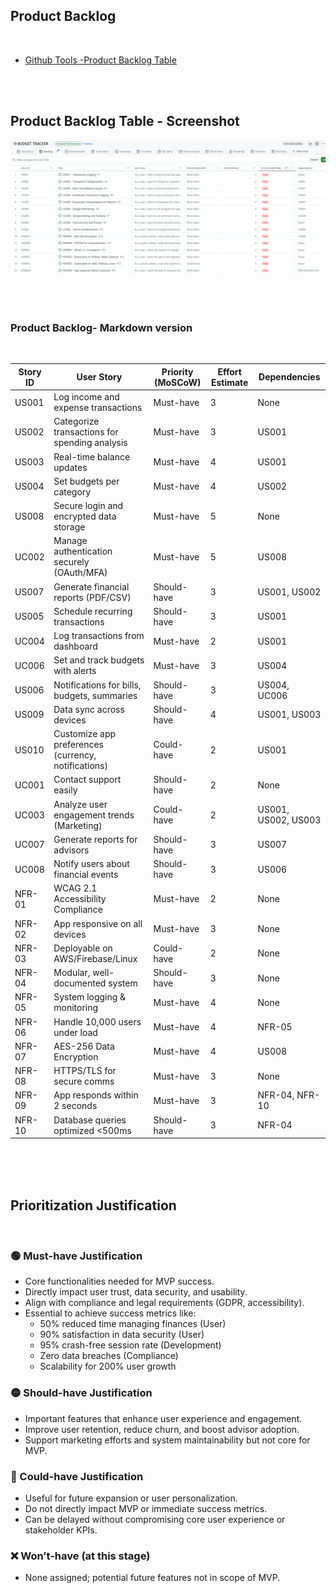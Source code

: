 ## Product Backlog
<br>

- [Github Tools -Product Backlog Table](https://github.com/users/Wareezy/projects/9/views/1)
<br>
<br>

## Product Backlog Table - Screenshot

![Application Screenshot](Table_Artifacts/BACKLOG.PNG)


<br>
<br>

###  Product Backlog- Markdown version

<br>

| Story ID | User Story | Priority (MoSCoW) | Effort Estimate | Dependencies |
|--------|-----------|--------------------|-----------------|-------------|
| US001 | Log income and expense transactions | Must-have | 3 | None |
| US002 | Categorize transactions for spending analysis | Must-have | 3 | US001 |
| US003 | Real-time balance updates | Must-have | 4 | US001 |
| US004 | Set budgets per category | Must-have | 4 | US002 |
| US008 | Secure login and encrypted data storage | Must-have | 5 | None |
| UC002 | Manage authentication securely (OAuth/MFA) | Must-have | 5 | US008 |
| US007 | Generate financial reports (PDF/CSV) | Should-have | 3 | US001, US002 |
| US005 | Schedule recurring transactions | Should-have | 3 | US001 |
| UC004 | Log transactions from dashboard | Must-have | 2 | US001 |
| UC006 | Set and track budgets with alerts | Must-have | 3 | US004 |
| US006 | Notifications for bills, budgets, summaries | Should-have | 3 | US004, UC006 |
| US009 | Data sync across devices | Should-have | 4 | US001, US003 |
| US010 | Customize app preferences (currency, notifications) | Could-have | 2 | US001 |
| UC001 | Contact support easily | Should-have | 2 | None |
| UC003 | Analyze user engagement trends (Marketing) | Could-have | 2 | US001, US002, US003 |
| UC007 | Generate reports for advisors | Should-have | 3 | US007 |
| UC008 | Notify users about financial events | Should-have | 3 | US006 |
| NFR-01 | WCAG 2.1 Accessibility Compliance | Must-have | 2 | None |
| NFR-02 | App responsive on all devices | Must-have | 3 | None |
| NFR-03 | Deployable on AWS/Firebase/Linux | Could-have | 2 | None |
| NFR-04 | Modular, well-documented system | Should-have | 3 | None |
| NFR-05 | System logging & monitoring | Must-have | 4 | None |
| NFR-06 | Handle 10,000 users under load | Must-have | 4 | NFR-05 |
| NFR-07 | AES-256 Data Encryption | Must-have | 4 | US008 |
| NFR-08 | HTTPS/TLS for secure comms | Must-have | 3 | None |
| NFR-09 | App responds within 2 seconds | Must-have | 3 | NFR-04, NFR-10 |
| NFR-10 | Database queries optimized <500ms | Should-have | 3 | NFR-04 |

<br>
<br>
<br>

## Prioritization Justification
<br>

### 🟢 Must-have Justification
- Core functionalities needed for MVP success.
- Directly impact user trust, data security, and usability.
- Align with compliance and legal requirements (GDPR, accessibility).
- Essential to achieve success metrics like:
  - 50% reduced time managing finances (User)
  - 90% satisfaction in data security (User)
  - 95% crash-free session rate (Development)
  - Zero data breaches (Compliance)
  - Scalability for 200% user growth

### 🟡 Should-have Justification
- Important features that enhance user experience and engagement.
- Improve user retention, reduce churn, and boost advisor adoption.
- Support marketing efforts and system maintainability but not core for MVP.

### 🔵 Could-have Justification
- Useful for future expansion or user personalization.
- Do not directly impact MVP or immediate success metrics.
- Can be delayed without compromising core user experience or stakeholder KPIs.

### ❌ Won’t-have (at this stage)
- None assigned; potential future features not in scope of MVP.

